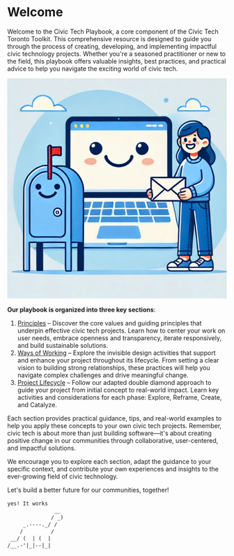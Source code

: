 # Welcome

Welcome to the Civic Tech Playbook, a core component of the Civic Tech Toronto Toolkit. This comprehensive resource is designed to guide you through the process of creating, developing, and implementing impactful civic technology projects. Whether you're a seasoned practitioner or new to the field, this playbook offers valuable insights, best practices, and practical advice to help you navigate the exciting world of civic tech.

![Hero Image](./assets/civictechtogether.png)

**Our playbook is organized into three key sections**:

1. [Principles](category/1-principles) – Discover the core values and guiding principles that underpin effective civic tech projects. Learn how to center your work on user needs, embrace openness and transparency, iterate responsively, and build sustainable solutions.
2. [Ways of Working](category/2-ways-of-working) – Explore the invisible design activities that support and enhance your project throughout its lifecycle. From setting a clear vision to building strong relationships, these practices will help you navigate complex challenges and drive meaningful change.
3. [Project Lifecycle](category/3-project-lifecycle) – Follow our adapted double diamond approach to guide your project from initial concept to real-world impact. Learn key activities and considerations for each phase: Explore, Reframe, Create, and Catalyze.

Each section provides practical guidance, tips, and real-world examples to help you apply these concepts to your own civic tech projects. Remember, civic tech is about more than just building software—it's about creating positive change in our communities through collaborative, user-centered, and impactful solutions.

We encourage you to explore each section, adapt the guidance to your specific context, and contribute your own experiences and insights to the ever-growing field of civic technology.

Let's build a better future for our communities, together!

```
yes! It works
               __
              / _)
     _.----._/ /
    /         /
 __/ (  | (  |
/__.-'|_|--|_|
```
